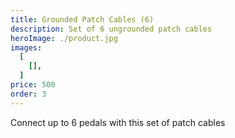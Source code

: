 ```yaml
---
title: Grounded Patch Cables (6)
description: Set of 6 ungrounded patch cables
heroImage: ./product.jpg
images:
  [
    [],
  ]
price: 500
order: 3
---
```


Connect up to 6 pedals with this set of patch cables

